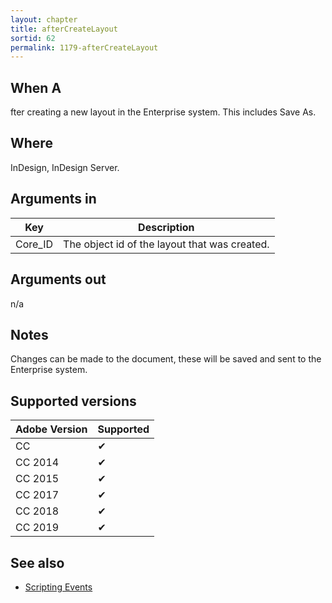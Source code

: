```yaml
---
layout: chapter
title: afterCreateLayout
sortid: 62
permalink: 1179-afterCreateLayout
---
```


## When A
fter creating a new layout in the Enterprise system. This includes Save As.

## Where 
InDesign, InDesign Server.

## Arguments in 
|Key |Description|
|----|-----------|
|Core_ID |The object id of the layout that was created.|

## Arguments out 
n/a

## Notes 
Changes can be made to the document, these will be saved and sent to the Enterprise system.

## Supported versions

| Adobe Version | Supported |
|---------------|-----------|
| CC            | ✔         |
| CC 2014       | ✔         |
| CC 2015       | ✔         |
| CC 2017       | ✔         |
| CC 2018       | ✔         |
| CC 2019       | ✔         |

## See also
* [Scripting Events](../../ScriptingEvents/index.md)